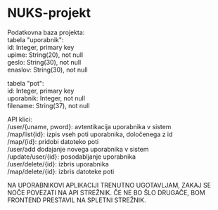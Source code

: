 # NUKS-projekt
Podatkovna baza projekta:  
tabela "uporabnik":  
id: Integer, primary key  
upime: String(20), not null  
geslo: String(30), not null  
enaslov: String(30), not null  
  
tabela "pot":  
id: Integer, primary key  
uporabnik: Integer, not null  
filename: String(37), not null  
  
API klici:  
/user/{uname, pword}: avtentikacija uporabnika v sistem  
/map/list{id}: izpis vseh poti uporabnika, določenega z id  
/map/{id}: pridobi datoteko poti  
/user/add dodajanje novega uporabnika v sistem  
/update/user/{id}: posodabljanje uporabnika  
/user/delete/{id}: izbris uporabnika  
/map/delete/{id}: izbris datoteke poti  
  
NA UPORABNIKOVI APLIKACIJI TRENUTNO UGOTAVLJAM, ZAKAJ SE NOČE POVEZATI NA API STREŽNIK. ČE NE BO ŠLO DRUGAČE, BOM FRONTEND PRESTAVIL NA SPLETNI STREŽNIK.
